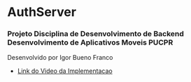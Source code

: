# AuthServer 

### Projeto Disciplina de Desenvolvimento de Backend Desenvolvimento de Aplicativos Moveis PUCPR
Desenvolvido por Igor Bueno Franco
* [Link do Video da Implementacao](https://youtu.be/LZsxTJogQtw)
